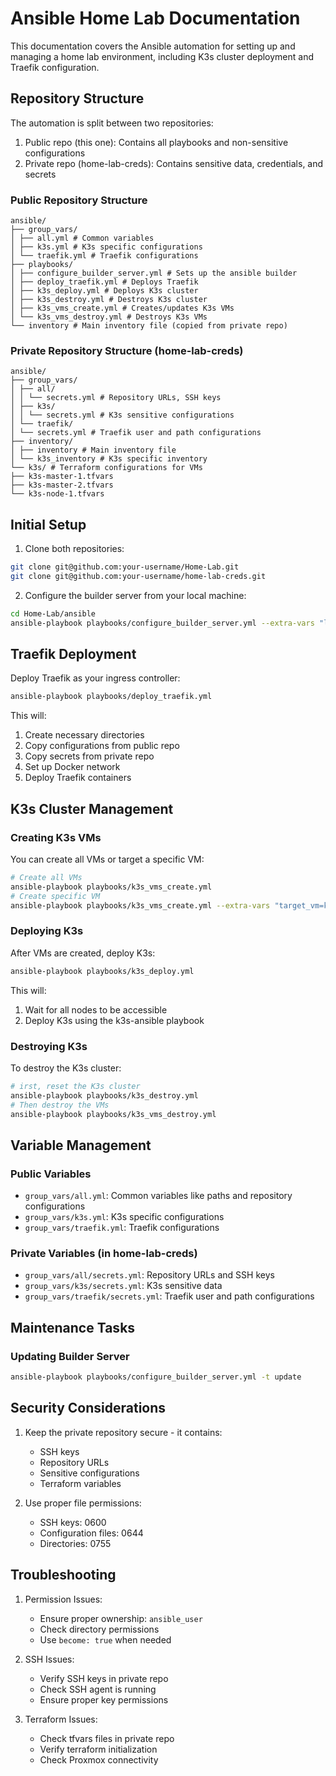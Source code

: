 # Ansible Home Lab Documentation

This documentation covers the Ansible automation for setting up and managing a home lab environment, including K3s cluster deployment and Traefik configuration.

## Repository Structure

The automation is split between two repositories:
1. Public repo (this one): Contains all playbooks and non-sensitive configurations
2. Private repo (home-lab-creds): Contains sensitive data, credentials, and secrets

### Public Repository Structure
```
ansible/
├── group_vars/
│ ├── all.yml # Common variables
│ ├── k3s.yml # K3s specific configurations
│ └── traefik.yml # Traefik configurations
├── playbooks/
│ ├── configure_builder_server.yml # Sets up the ansible builder
│ ├── deploy_traefik.yml # Deploys Traefik
│ ├── k3s_deploy.yml # Deploys K3s cluster
│ ├── k3s_destroy.yml # Destroys K3s cluster
│ ├── k3s_vms_create.yml # Creates/updates K3s VMs
│ └── k3s_vms_destroy.yml # Destroys K3s VMs
└── inventory # Main inventory file (copied from private repo)
```

### Private Repository Structure (home-lab-creds)
```
ansible/
├── group_vars/
│ ├── all/
│ │ └── secrets.yml # Repository URLs, SSH keys
│ ├── k3s/
│ │ └── secrets.yml # K3s sensitive configurations
│ └── traefik/
│ └── secrets.yml # Traefik user and path configurations
├── inventory/
│ ├── inventory # Main inventory file
│ └── k3s_inventory # K3s specific inventory
└── k3s/ # Terraform configurations for VMs
├── k3s-master-1.tfvars
├── k3s-master-2.tfvars
└── k3s-node-1.tfvars
```

## Initial Setup

1. Clone both repositories:
```bash
git clone git@github.com:your-username/Home-Lab.git
git clone git@github.com:your-username/home-lab-creds.git
```

2. Configure the builder server from your local machine:
```bash
cd Home-Lab/ansible
ansible-playbook playbooks/configure_builder_server.yml --extra-vars "local_credentials_path=~/path/to/home-lab-creds"
```


## Traefik Deployment

Deploy Traefik as your ingress controller:

```bash
ansible-playbook playbooks/deploy_traefik.yml
```


This will:
1. Create necessary directories
2. Copy configurations from public repo
3. Copy secrets from private repo
4. Set up Docker network
5. Deploy Traefik containers

## K3s Cluster Management

### Creating K3s VMs

You can create all VMs or target a specific VM:
```bash
# Create all VMs
ansible-playbook playbooks/k3s_vms_create.yml
# Create specific VM
ansible-playbook playbooks/k3s_vms_create.yml --extra-vars "target_vm=k3s-master-1"
```

### Deploying K3s

After VMs are created, deploy K3s:
```bash
ansible-playbook playbooks/k3s_deploy.yml
```

This will:
1. Wait for all nodes to be accessible
2. Deploy K3s using the k3s-ansible playbook

### Destroying K3s

To destroy the K3s cluster:
```bash
# irst, reset the K3s cluster
ansible-playbook playbooks/k3s_destroy.yml
# Then destroy the VMs
ansible-playbook playbooks/k3s_vms_destroy.yml
```

## Variable Management

### Public Variables
- `group_vars/all.yml`: Common variables like paths and repository configurations
- `group_vars/k3s.yml`: K3s specific configurations
- `group_vars/traefik.yml`: Traefik configurations

### Private Variables (in home-lab-creds)
- `group_vars/all/secrets.yml`: Repository URLs and SSH keys
- `group_vars/k3s/secrets.yml`: K3s sensitive data
- `group_vars/traefik/secrets.yml`: Traefik user and path configurations

## Maintenance Tasks

### Updating Builder Server
```bash
ansible-playbook playbooks/configure_builder_server.yml -t update
```


## Security Considerations

1. Keep the private repository secure - it contains:
   - SSH keys
   - Repository URLs
   - Sensitive configurations
   - Terraform variables

2. Use proper file permissions:
   - SSH keys: 0600
   - Configuration files: 0644
   - Directories: 0755

## Troubleshooting

1. Permission Issues:
   - Ensure proper ownership: `ansible_user`
   - Check directory permissions
   - Use `become: true` when needed

2. SSH Issues:
   - Verify SSH keys in private repo
   - Check SSH agent is running
   - Ensure proper key permissions

3. Terraform Issues:
   - Check tfvars files in private repo
   - Verify terraform initialization
   - Check Proxmox connectivity
